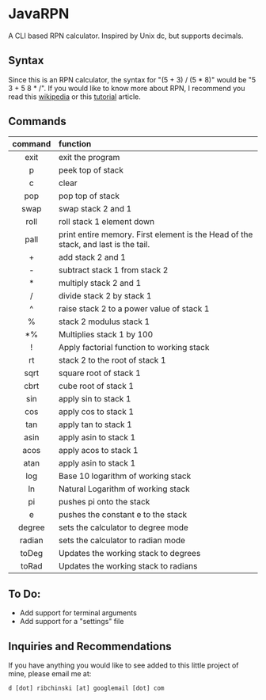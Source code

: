 # JavaRPN
A CLI based RPN calculator. Inspired by Unix dc, but supports decimals.

## Syntax
Since this is an RPN calculator, the syntax for "(5 + 3) / (5 * 8)" would be "5 3 + 5 8 * /". If you would like to know more about RPN, I recommend you read this [wikipedia][1] or this [tutorial][2] article.

## Commands
| command | function          |
| :-----: | :---------------- |
| exit    | exit the program  |
| p       | peek top of stack |
| c       | clear             |
| pop     | pop top of stack  |
| swap    | swap stack 2 and 1|
| roll    | roll stack 1 element down |
| pall    | print entire memory. First element is the Head of the stack, and last is the tail. |
| +       | add stack 2 and 1 |
| -       | subtract stack 1 from stack 2 |
| *       | multiply stack 2 and 1 |
| /       | divide stack 2 by stack 1 |
| ^       | raise stack 2 to a power value of stack 1 |
| %       | stack 2 modulus stack 1 |
| *%      | Multiplies stack 1 by 100 |
| !       | Apply factorial function to working stack |
| rt      | stack 2 to the root of stack 1 |
| sqrt    | square root of stack 1 |
| cbrt    | cube root of stack 1 |
| sin     | apply sin to stack 1 |
| cos     | apply cos to stack 1 |
| tan     | apply tan to stack 1 |
| asin    | apply asin to stack 1 |
| acos    | apply acos to stack 1 |
| atan    | apply asin to stack 1 |
| log     | Base 10 logarithm of working stack |
| ln      | Natural Logarithm of working stack |
| pi      | pushes pi onto the stack |
| e       | pushes the constant e to the stack |
| degree  | sets the calculator to degree mode |
| radian  | sets the calculator to radian mode |
| toDeg   | Updates the working stack to degrees |
| toRad   | Updates the working stack to radians |

## To Do:
- Add support for terminal arguments
- Add support for a "settings" file

## Inquiries and Recommendations
If you have anything you would like to see added to this little project of mine, please email me at:

`d [dot] ribchinski [at] googlemail [dot] com`


[1]: https://en.m.wikipedia.org/wiki/Reverse_Polish_notation
[2]: https://hansklav.home.xs4all.nl/rpn/
